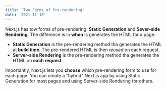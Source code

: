 ```yaml
---
title: 'Two Forms of Pre-rendering'
date: '2021-11-18'
---
```


Next.js has tow forms of pre-rendering: **Static Generation** and **Sever-side Rendering**. The difference is in **when** is generates the HTML for a page.

- **Static Generation** is the pre-rendering method tha generates the HTML at **build time**. The pre-rendered HTML is then _reused_ on each request.
- **Server-side Rendering** is the pre-rendering method tha generates the HTML on **each request**

Importantly, Next.js lets you **choose** which pre-rendering form to use for each page. You can create a "hybrid" Next.js app by using Static Generation for most pages and using Server-side Rendering for others.
